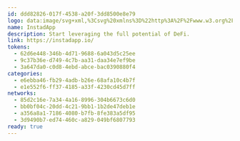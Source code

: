 ```yaml
---
id: ddd82826-017f-4538-a20f-3dd8500e8e79
logo: data:image/svg+xml,%3Csvg%20xmlns%3D%22http%3A%2F%2Fwww.w3.org%2F2000%2Fsvg%22%20width%3D%2248%22%20height%3D%2248%22%20fill%3D%22none%22%3E%3Cpath%20fill%3D%22%23F2F5FF%22%20d%3D%22M24%2048c13.255%200%2024-10.745%2024-24S37.255%200%2024%200%200%2010.745%200%2024s10.745%2024%2024%2024Z%22%2F%3E%3Cpath%20fill%3D%22%233F75FF%22%20d%3D%22M24%2037.513c0%20.861.7%201.568%201.557%201.48%207.592-.78%2013.515-7.195%2013.515-14.993S33.149%209.786%2025.557%209.007C24.7%208.92%2024%209.627%2024%2010.487v4.158c0%20.861.705%201.543%201.55%201.713a7.799%207.799%200%200%201%200%2015.284c-.845.17-1.55.852-1.55%201.713v4.158Zm-4.677-25.697c0-1.06-1.038-1.807-1.989-1.338-4.98%202.46-8.406%207.591-8.406%2013.522s3.425%2011.062%208.406%2013.522c.95.47%201.989-.278%201.989-1.338V11.817Z%22%2F%3E%3C%2Fsvg%3E
name: InstadApp
description: Start leveraging the full potential of DeFi.
link: https://instadapp.io/
tokens:
  - 62d6e448-346b-4d71-9688-6a043d5c25ee
  - 9c37b36e-d749-4c7b-aa31-daa34e7ef9be
  - 3a647da0-c0d8-4ebd-abce-bac0390880f4
categories:
  - e6ebba46-fb29-4adb-b26e-68afa10c4b7f
  - e1e552f6-ff37-4185-a33f-4230cd45d7ff
networks:
  - 85d2c16e-7a34-4a16-8996-304b6673c6d0
  - bb0bf04c-20dd-4c21-9bb1-1b2de47deb1e
  - a356a8a1-7186-4080-b7fb-8fe383a5df95
  - 3d9490b7-ed74-460c-a829-049bf6807793
ready: true
---
```

